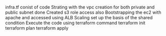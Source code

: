 infra.tf conist of code 
Strating with the vpc creation for both private and public subnet done 
Created s3 role access also
Bootstrapping the ec2 with  apache and accessed using ALB
Scaling set up the basis of the shared condition
Execute the code using terraform command
terraform init
terraform plan
terraform apply